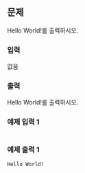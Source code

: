 ## 문제
Hello World!를 출력하시오.

### 입력
없음

### 출력
Hello World!를 출력하시오.

### 예제 입력 1
```
```

### 예제 출력 1
```
Hello World!
```
